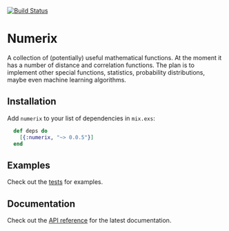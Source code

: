 [![Build Status](https://travis-ci.org/safwank/Numerix.svg?branch=master)](https://travis-ci.org/safwank/Numerix)

# Numerix

A collection of (potentially) useful mathematical functions. At the moment it has a number of distance and correlation functions. The plan is to implement other special functions, statistics, probability distributions, maybe even machine learning algorithms.

## Installation

Add `numerix` to your list of dependencies in `mix.exs`:

```elixir
  def deps do
    [{:numerix, "~> 0.0.5"}]
  end
```

## Examples

Check out the [tests](https://github.com/safwank/Numerix/tree/master/test) for examples.

## Documentation

Check out the [API reference](https://hexdocs.pm/numerix/0.0.4/api-reference.html) for the latest documentation.
